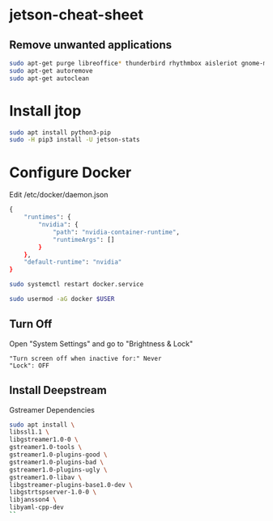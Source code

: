 # jetson-cheat-sheet


## Remove unwanted applications
```bash
sudo apt-get purge libreoffice* thunderbird rhythmbox aisleriot gnome-mahjongg gnome-mines gnome-sudoku shotwell
sudo apt-get autoremove
sudo apt-get autoclean
```


# Install jtop

```bash
sudo apt install python3-pip
sudo -H pip3 install -U jetson-stats
```

# Configure Docker

Edit /etc/docker/daemon.json
```bash
{​​​​​​​
    "runtimes": {​​​​​​​
        "nvidia": {​​​​​​​​​​​​​​
            "path": "nvidia-container-runtime",
            "runtimeArgs": []
        }​​​​​​​​​​​​​​
    }​​​​​​​​​​​​​​,
    "default-runtime": "nvidia"
}​​​​​​​​​​​​​​
```

```bash
sudo systemctl restart docker.service
```

```bash
sudo usermod -aG docker $USER
```

## Turn Off 

Open "System Settings" and go to "Brightness & Lock"

    "Turn screen off when inactive for:" Never
    "Lock": OFF


## Install Deepstream

Gstreamer Dependencies

```bash
sudo apt install \
libssl1.1 \
libgstreamer1.0-0 \
gstreamer1.0-tools \
gstreamer1.0-plugins-good \
gstreamer1.0-plugins-bad \
gstreamer1.0-plugins-ugly \
gstreamer1.0-libav \
libgstreamer-plugins-base1.0-dev \
libgstrtspserver-1.0-0 \
libjansson4 \
libyaml-cpp-dev
``
